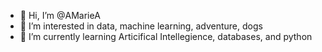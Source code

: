 - 👋 Hi, I’m @AMarieA
- 👀 I’m interested in data, machine learning, adventure, dogs
- 🌱 I’m currently learning Articifical Intellegience, databases, and python


<!---
AMarieA/AMarieA is a ✨ special ✨ repository because its `README.md` (this file) appears on your GitHub profile.
You can click the Preview link to take a look at your changes.
--->
